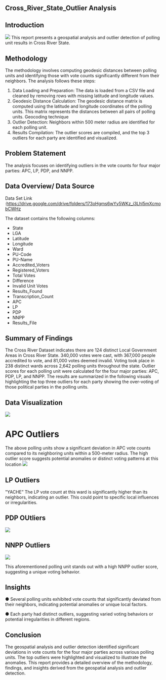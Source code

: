 ## Cross_River_State_Outlier Analysis

## Introduction
![](CoverPage.png)
This report presents a geospatial analysis and outlier detection of polling unit results in Cross River State.

## Methodology
The methodology involves computing geodesic distances between polling units and identifying those with vote counts significantly different from their neighbors.
The analysis follows these steps:
1. Data Loading and Preparation: The data is loaded from a CSV file and cleaned by removing rows with missing latitude and longitude values.
2. Geodesic Distance Calculation: The geodesic distance matrix is computed using the latitude and longitude coordinates of the polling units. This matrix represents the distances between all pairs of polling units.  Geocoding technique
3. Outlier Detection: Neighbors within 500 meter radius are identified for each polling unit. 
4. Results Compilation: The outlier scores are compiled, and the top 3 outliers for each party are identified and visualized.
   
## Problem Statement
 The analysis focuses on identifying outliers in the vote counts for four major parties: APC, LP, PDP, and NNPP. 
 
## Data Overview/ Data Source
Data Set Link :https://drive.google.com/drive/folders/173oHgms6wYy5WKz_i3Lhl5mXcmobCWHz

The dataset contains the following columns:
- State
- LGA
- Latitude
- Longitude
- Ward
- PU-Code
- PU-Name
- Accredited_Voters
- Registered_Voters
- Total Votes
- Difference
- Invalid Unit Votes
- Results_Found
- Transcription_Count
- APC
- LP
- PDP
- NNPP
- Results_File

## Summary of Findings
The Cross River Dataset indicates there are 124 distinct Local Government Areas in Cross River State. 340,000 votes were cast, with 367,000 people accredited to vote, and 81,000 votes deemed invalid. Voting took place in 238 distinct wards across 2,642 polling units throughout the state. Outlier scores for each polling unit were calculated for the four major parties: APC, PDP, LP, and NNPP. The results are summarized in the following visuals highlighting the top three outliers for each party showing the over-voting of those political parties in the polling units.
## Data Visualization
![](APC.png)
# APC Outliers
 The above polling units show a significant deviation in APC vote counts compared to its neighboring units within a 500-meter radius. The high outlier score suggests potential anomalies or distinct voting patterns at this location
 ![](LP.png)
 
 ## LP Outliers
 "YACHE” The LP vote count at this ward is significantly higher than its neighbors, indicating an outlier. This could point to specific local influences or irregularities.
 
 ## PDP OUtliers
 ![](PDP.png)
 
 ## NNPP Outliers
 ![](NNPP.png)
 
 This aforementioned polling unit stands out with a high NNPP outlier score, suggesting a unique voting behavior.

##   Insights
●	Several polling units exhibited vote counts that significantly deviated from their neighbors, indicating potential anomalies or unique local factors.

●	 Each party had distinct outliers, suggesting varied voting behaviors or potential irregularities in different regions.

## Conclusion
The geospatial analysis and outlier detection identified significant deviations in vote counts for the four major parties across various polling units. The top outliers were highlighted and visualized to illustrate the anomalies. This report provides a detailed overview of the methodology, findings, and insights derived from the geospatial analysis and outlier detection.

